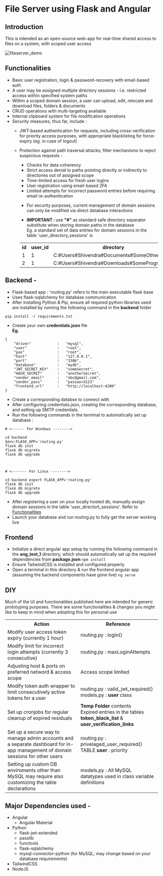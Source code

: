 # File Server using Flask and Angular

 ## Introduction
 
This is intended as an open-source web-app for real-time shared access to files on a system, with scoped user access 

![fileserver_demo](https://github.com/Shivx9/File-Server-Using-Flask-and-Angular/assets/61614409/67293b90-6d99-47e0-93c8-3da8f118f627)

 ## Functionalities 

- Basic user registration, login & password-recovery with email-based auth
- A user may be assigned multiple directory sessions - i.e. restricted access within specified system paths
- Within a scoped domain session, a user can upload, edit, relocate and download files, folders & documents
- CRUD operations with multi-targeting available
- Internal clipboard system for file modification operations
- Security measures, thus far, include :
  - JWT-based authentication for requests, including cross-verification for priority access purposes, with appropriate blacklisting for force-expiry (eg. in case of logout)
  - Protection against path traversal attacks; filter mechanisms to reject suspicious requests - 
    - Checks for data coherency
    - Strict access denial to paths pointing directly or indirectly to directories out of assigned scope
    - Time-limited access for fresh user logins
    - User registration using email-based 2FA
    - Limited attempts for incorrect password entries before requiring email re-authentication
    - <p id='domain-entry'>For security purposes, current management of domain sessions can only be modified via direct database interactions</p>
    - <b>IMPORTANT : </b>use <b>"#"</b> as standard safe directory separator substitute when storing domain paths in the database<br>
    Eg. a standard set of data entries for domain sessions in the table 'user_directory_sessions' is <br>
    
    <table>
      <tr>
      <th>id</th>
      <th>user_id</th>
      <th>directory</th>
      </tr>
      
      <tr>
        <td>1</td>
        <td>1</td>
        <td>C:#Users#Shivendra#Documents#SomeOtherFolder</td>
      </tr>

      <tr>
        <td>2</td>
        <td>1</td>
        <td>C:#Users#Shivendra#Downloads#SomeProgram</td>
      </tr>
    </table>




 

## Backend -
- Flask-based app : 'routing.py' refers to the main executable flask base
- Uses flask-sqlalchemy for database communication
- After installing Python & Pip, ensure all required python libraries used are installed by running the following command in the **backend** folder
```
pip install -r requirements.txt
```
- Create your own **credentials.json** file<br>
  **Eg.**<br>
```
{
    "driver"            :   "mysql",
    "user"              :   "root",
    "pas"               :   "root",
    "host"              :   "127.0.0.1",
    "port"              :   "3306",
    "database"          :   "mydb",
    "JWT_SECRET_KEY"    :   "someSecret",
    "HASH_SECRET"       :   "anotherSecret",
    "sender_email"      :   "abc@gmail.com",
    "sender_pass"       :   "password123"
    "frontend_url"      :   "http://localhost:4200"
}
```

- Create a corresponding databse to connect with
- After configuring credentials.json, creating the corresponding database, and setting up SMTP credentials.
- Run the following commands in the terminal to automatically set up database :
```
# <------ For Windows -------->

cd backend
$env:FLASK_APP='routing.py'
flask db init
flask db migrate
flask db upgrade



# <------- For Linux -------->

cd backend export FLASK_APP='routing.py'
flask db init
flask db migrate
flask db upgrade
```
- After registering a user on your locally hosted db, manually assign domain sessions in the table 'user_directort_sessions'. Refer to [Functionalities](#domain-entry)
- Launch your database and run routing.py to fully get the server working live


## Frontend

- Initialize a direct angular app setup by running the following command in the **ang_test_1** directory, which should automatically set up the required dependencies from **package.json** 
`npm install`
- Ensure TailwindCSS is installed and configured properly
- Open a terminal in this directory & run the frontend angular app (assuming the backend components have gone live)
`ng serve`


## DIY
Much of the UI and functionalities published here are intended for generic prototyping purposes. There are some functionalities & changes you might like to keep in mind when adopting this for personal use<br>
<table>
<tr>
 <th>Action</th>
 <th>Reference</th>
</tr>
 
 <tr>
  <td>Modify user access token expiry (currently 1 hour)</td>
  <td>routing.py : login()</td>
 </tr>

 <tr>
  <td>Modify limit for incorrect login attempts (currently 3 consecutive)</td>
  <td>routing.py : maxLoginAttempts</td>
 </tr>
 
 <tr>
  <td>Adjusting host & ports on preferred netword & access scope</td>
  <td>Access scope limited</td>
 </tr>
 
 <tr>
  <td>Modify token auth wrapper to limit consecutively active tokens for a user</td>
  <td>routing.py : valid_jwt_required()<br>models.py : <b>user</b> class</td>
 </tr>
 
 <tr>
  <td>Set up cronjobs for regular cleanup of expired residuals</td>
  <td><b>Temp Folder</b> contents<br>Expired entries in the tables <b>token_black_list</b> & <b>user_verification_links</b></td>
 </tr>
 
 <tr>
  <td>Set up a secure way to manage admin accounts and a separate dashboard for in-app management of domain sessions for other users</td>
  <td>routing.py : privelaged_user_required()<br>TABLE <b>user</b> : priority</td>
 </tr>

 <tr>
  <td>Setting up custom DB enviroments other than MySQL may require also customizing the table declarations</td>
  <td>models.py : All MySQL datatypes used in class variable definitions</td>
 </tr>
</table>

## Major Dependencies used - 
- Angular
  - Angular Material
- Python
  - flask-jwt-extended
  - passlib
  - functools
  - flask-sqlalchemy
  - mysql-connector-python (for MySQL; may change based on your database requirements)
- TailwindCSS
- NodeJS
